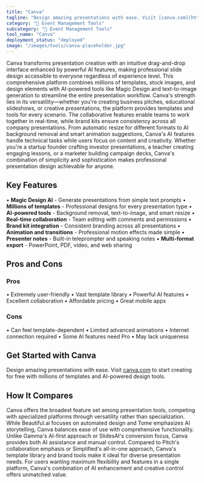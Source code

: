 ```yaml
---
title: "Canva"
tagline: "Design amazing presentations with ease. Visit [canva.com](https://www.canva.com) to start creating for free with millions of templates and AI-powered ..."
category: "🎪 Event Management Tools"
subcategory: "🎪 Event Management Tools"
tool_name: "Canva"
deployment_status: "deployed"
image: "/images/tools/canva-placeholder.jpg"
---
```

Canva transforms presentation creation with an intuitive drag-and-drop interface enhanced by powerful AI features, making professional slide design accessible to everyone regardless of experience level. This comprehensive platform combines millions of templates, stock images, and design elements with AI-powered tools like Magic Design and text-to-image generation to streamline the entire presentation workflow. Canva's strength lies in its versatility—whether you're creating business pitches, educational slideshows, or creative presentations, the platform provides templates and tools for every scenario. The collaborative features enable teams to work together in real-time, while brand kits ensure consistency across all company presentations. From automatic resize for different formats to AI background removal and smart animation suggestions, Canva's AI features handle technical tasks while users focus on content and creativity. Whether you're a startup founder crafting investor presentations, a teacher creating engaging lessons, or a marketer building campaign decks, Canva's combination of simplicity and sophistication makes professional presentation design achievable for anyone.

## Key Features

• **Magic Design AI** - Generate presentations from simple text prompts
• **Millions of templates** - Professional designs for every presentation type
• **AI-powered tools** - Background removal, text-to-image, and smart resize
• **Real-time collaboration** - Team editing with comments and permissions
• **Brand kit integration** - Consistent branding across all presentations
• **Animation and transitions** - Professional motion effects made simple
• **Presenter notes** - Built-in teleprompter and speaking notes
• **Multi-format export** - PowerPoint, PDF, video, and web sharing

## Pros and Cons

### Pros
• Extremely user-friendly
• Vast template library
• Powerful AI features
• Excellent collaboration
• Affordable pricing
• Great mobile apps

### Cons
• Can feel template-dependent
• Limited advanced animations
• Internet connection required
• Some AI features need Pro
• May lack uniqueness

## Get Started with Canva

Design amazing presentations with ease. Visit [canva.com](https://www.canva.com) to start creating for free with millions of templates and AI-powered design tools.

## How It Compares

Canva offers the broadest feature set among presentation tools, competing with specialized platforms through versatility rather than specialization. While Beautiful.ai focuses on automated design and Tome emphasizes AI storytelling, Canva balances ease of use with comprehensive functionality. Unlike Gamma's AI-first approach or SlidesAI's conversion focus, Canva provides both AI assistance and manual control. Compared to Pitch's collaboration emphasis or Simplified's all-in-one approach, Canva's template library and brand tools make it ideal for diverse presentation needs. For users wanting maximum flexibility and features in a single platform, Canva's combination of AI enhancement and creative control offers unmatched value.